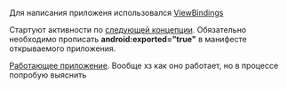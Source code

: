 Для написания приложеня использовался [ViewBindings](https://developer.android.com/topic/libraries/view-binding#java)

Стартуют активности по [следующей концепции](https://stackoverflow.com/questions/2209513/how-to-start-activity-in-another-application). 
Обязательно необходимо прописать **android:exported="true"** в манифесте открываемого приложения.

[Работающее приложение](https://github.com/tverona1/QuestAppLauncher). Вообще хз как оно работает, но в процессе попробую выяснить